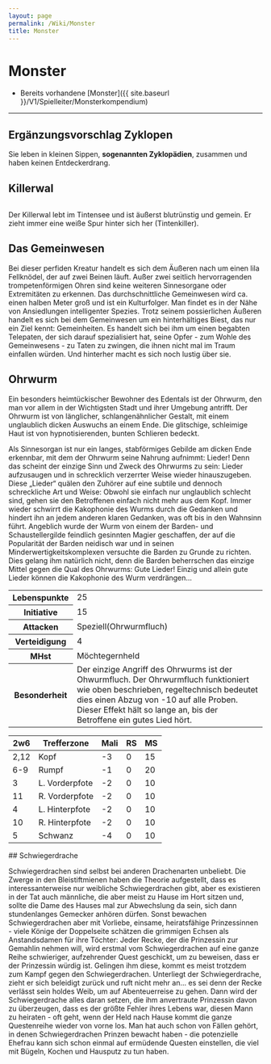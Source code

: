 ```yaml
---
layout: page
permalink: /Wiki/Monster
title: Monster
---
```


# Monster

- Bereits vorhandene [Monster]({{ site.baseurl }}/V1/Spielleiter/Monsterkompendium)


***
## Ergänzungsvorschlag Zyklopen

Sie leben in kleinen Sippen, **sogenannten Zyklopädien**, zusammen und haben keinen Entdeckerdrang.

## Killerwal

<img alt="" src="{{ site.baseurl }}/assets/images/misc2/tn2/killerwal.png" />

Der Killerwal lebt im Tintensee und ist äußerst blutrünstig und gemein. Er zieht immer eine weiße Spur hinter sich her (Tintenkiller).

## Das Gemeinwesen

Bei dieser perfiden Kreatur handelt es sich dem Äußeren nach um einen lila Fellknödel, der auf zwei Beinen läuft. Außer zwei seitlich hervorragenden trompetenförmigen Ohren sind keine weiteren Sinnesorgane oder Extremitäten zu erkennen. Das durchschnittliche Gemeinwesen wird ca. einen halben Meter groß und ist ein Kulturfolger. Man findet es in der Nähe von Ansiedlungen intelligenter Spezies. Trotz seinem possierlichen Äußeren handelt es sich bei dem Gemeinwesen um ein hinterhältiges Biest, das nur ein Ziel kennt: Gemeinheiten. Es handelt sich bei ihm um einen begabten Telepaten, der sich darauf spezialisiert hat, seine Opfer - zum Wohle des Gemeinwesens - zu Taten zu zwingen, die ihnen nicht mal im Traum einfallen würden. Und hinterher macht es sich noch lustig über sie.

## Ohrwurm

Ein besonders heimtückischer Bewohner des Edentals ist der Ohrwurm, den man vor allem in der Wichtigsten Stadt und ihrer Umgebung antrifft. Der Ohrwurm ist von länglicher, schlangenähnlicher Gestalt, mit einem unglaublich dicken Auswuchs an einem Ende. Die glitschige, schleimige Haut ist von hypnotisierenden, bunten Schlieren bedeckt.

Als Sinnesorgan ist nur ein langes, stabförmiges Gebilde am dicken Ende erkennbar, mit dem der Ohrwurm seine Nahrung aufnimmt: Lieder! Denn das scheint der einzige Sinn und Zweck des Ohrwurms zu sein: Lieder aufzusaugen und in schrecklich verzerrter Weise wieder hinauszugeben. Diese &bdquo;Lieder&ldquo; quälen den Zuhörer auf eine subtile und dennoch schreckliche Art und Weise: Obwohl sie einfach nur unglaublich schlecht sind, gehen sie den Betroffenen einfach nicht mehr aus dem Kopf. Immer wieder schwirrt die Kakophonie des Wurms durch die Gedanken und hindert ihn an jedem anderen klaren Gedanken, was oft bis in den Wahnsinn führt. Angeblich wurde der Wurm von einem der Barden- und Schaustellergilde feindlich gesinnten Magier geschaffen, der auf die Popularität der Barden neidisch war und in seinen Minderwertigkeitskomplexen versuchte die Barden zu Grunde zu richten. Dies gelang ihm natürlich nicht, denn die Barden beherrschen das einzige Mittel gegen die Qual des Ohrwurms: Gute Lieder! Einzig und allein gute Lieder können die Kakophonie des Wurm verdrängen...

<table>
<tbody>
<tr><th>Lebenspunkte</th><td>25</td></tr>
<tr><th>Initiative</th><td>15</td></tr>
<tr><th>Attacken</th><td>Speziell(Ohrwurmfluch)</td></tr>
<tr><th>Verteidigung</th><td>4</td></tr>
<tr><th>MHst</th><td>Möchtegernheld</td></tr>
<tr><th>Besonderheit</th><td>Der einzige Angriff des Ohrwurms ist der Ohwurmfluch. Der Ohrwurmfluch funktioniert wie oben beschrieben, regeltechnisch bedeutet dies einen Abzug von -10 auf alle Proben. Dieser Effekt hält so lange an, bis der Betroffene ein gutes Lied hört.</td></tr>
</tbody>
</table>
<table>
<thead>
<tr><th>2w6</th><th>Trefferzone</th><th>Mali</th><th>RS</th><th>MS</th></tr>
</thead>
<tbody>
<tr><td>2,12</td><td>Kopf</td><td>-3</td><td>0</td><td>15</td></tr>
<tr><td>6-9</td><td>Rumpf</td><td>-1</td><td>0</td><td>20</td></tr>
<tr><td>3</td><td>L. Vorderpfote</td><td>-2</td><td>0</td><td>10</td></tr>
<tr><td>11</td><td>R. Vorderpfote</td><td>-2</td><td>0</td><td>10</td></tr>
<tr><td>4</td><td>L. Hinterpfote</td><td>-2</td><td>0</td><td>10</td></tr>
<tr><td>10</td><td>R. Hinterpfote</td><td>-2</td><td>0</td><td>10</td></tr>
<tr><td>5</td><td>Schwanz</td><td>-4</td><td>0</td><td>10</td></tr>
</tbody>
</table>
## Schwiegerdrache

Schwiegerdrachen sind selbst bei anderen Drachenarten unbeliebt. Die Zwerge in den Bleistiftmienen haben die Theorie aufgestellt, dass es interessanterweise nur weibliche Schwiegerdrachen gibt, aber es existieren in der Tat auch männliche, die aber meist zu Hause im Hort sitzen und, sollte die Dame des Hauses mal zur Abwechslung da sein, sich dann stundenlanges Gemecker anhören dürfen. Sonst bewachen Schwiegerdrachen aber mit Vorliebe, einsame, heiratsfähige Prinzessinnen - viele Könige der Doppelseite schätzen die grimmigen Echsen als Anstandsdamen für ihre Töchter: Jeder Recke, der die Prinzessin zur Gemahlin nehmen will, wird erstmal vom Schwiegerdrachen auf eine ganze Reihe schwieriger, aufzehrender Quest geschickt, um zu beweisen, dass er der Prinzessin würdig ist. Gelingen ihm diese, kommt es meist trotzdem zum Kampf gegen den Schwiegerdrachen. Unterliegt der Schwiegerdrache, zieht er sich beleidigt zurück und ruft nicht mehr an... es sei denn der Recke verlässt sein holdes Weib, um auf Abenteuerreise zu gehen. Dann wird der Schwiegerdrache alles daran setzen, die ihm anvertraute Prinzessin davon zu überzeugen, dass es der größte Fehler ihres Lebens war, diesen Mann zu heiraten - oft geht, wenn der Held nach Hause kommt die ganze Questenreihe wieder von vorne los. Man hat auch schon von Fällen gehört, in denen Schwiegerdrachen Prinzen bewacht haben - die potenzielle Ehefrau kann sich schon einmal auf ermüdende Questen einstellen, die viel mit Bügeln, Kochen und Hausputz zu tun haben.

